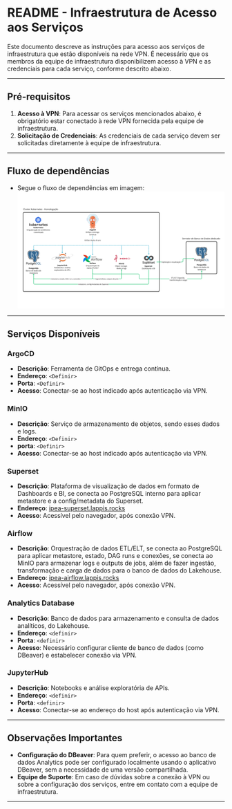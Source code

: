 # README - Infraestrutura de Acesso aos Serviços

Este documento descreve as instruções para acesso aos serviços de infraestrutura que estão disponíveis na rede VPN. É necessário que os membros da equipe de infraestrutura disponibilizem acesso à VPN e as credenciais para cada serviço, conforme descrito abaixo.

---

## Pré-requisitos
1. **Acesso à VPN**: Para acessar os serviços mencionados abaixo, é obrigatório estar conectado à rede VPN fornecida pela equipe de infraestrutura.
2. **Solicitação de Credenciais**: As credenciais de cada serviço devem ser solicitadas diretamente à equipe de infraestrutura.

---

## Fluxo de dependências
- Segue o fluxo de dependências em imagem:
![Fluxo de Dependências](./assets/dependency_graph_production.png)

---

## Serviços Disponíveis

### ArgoCD
- **Descrição**: Ferramenta de GitOps e entrega contínua.
- **Endereço**: `<Definir>`
- **Porta**: `<Definir>`
- **Acesso**: Conectar-se ao host indicado após autenticação via VPN.

### MinIO
- **Descrição**: Serviço de armazenamento de objetos, sendo esses dados e logs.
- **Endereço**: `<Definir>`
- **porta**: `<Definir>`
- **Acesso**: Conectar-se ao host indicado após autenticação via VPN.

### Superset
- **Descrição**: Plataforma de visualização de dados em formato de Dashboards e BI, se conecta ao PostgreSQL interno para aplicar metastore e a config/metadata do Superset.
- **Endereço**: [ipea-superset.lappis.rocks](https://ipea-superset.lappis.rocks/)
- **Acesso**: Acessível pelo navegador, após conexão VPN.

### Airflow
- **Descrição**: Orquestração de dados ETL/ELT, se conecta ao PostgreSQL para aplicar metastore, estado, DAG runs e conexões, se conecta ao MinIO para armazenar logs e outputs de jobs, além de fazer ingestão, transformação e carga de dados para o banco de dados do Lakehouse.
- **Endereço**: [ipea-airflow.lappis.rocks](https://ipea-airflow.lappis.rocks/)
- **Acesso**: Acessível pelo navegador, após conexão VPN.

### Analytics Database
- **Descrição**: Banco de dados para armazenamento e consulta de dados analíticos, do Lakehouse.
- **Endereço**: `<definir>`
- **Porta**: `<definir>`
- **Acesso**: Necessário configurar cliente de banco de dados (como DBeaver) e estabelecer conexão via VPN.

### JupyterHub
- **Descrição**: Notebooks e análise exploratória de APIs.
- **Endereço**: `<definir>`
- **Porta**: `<definir>`
- **Acesso**: Conectar-se ao endereço do host após autenticação via VPN.

---

## Observações Importantes
- **Configuração do DBeaver**: Para quem preferir, o acesso ao banco de dados Analytics pode ser configurado localmente usando o aplicativo DBeaver, sem a necessidade de uma versão compartilhada.
- **Equipe de Suporte**: Em caso de dúvidas sobre a conexão à VPN ou sobre a configuração dos serviços, entre em contato com a equipe de infraestrutura.

---

